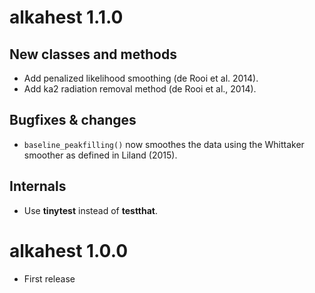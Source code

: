 # alkahest 1.1.0
## New classes and methods
* Add penalized likelihood smoothing (de Rooi et al. 2014).
* Add ka2 radiation removal method (de Rooi et al., 2014).

## Bugfixes & changes
* `baseline_peakfilling()` now smoothes the data using the Whittaker smoother as defined in Liland (2015).

## Internals
* Use **tinytest** instead of **testthat**.

# alkahest 1.0.0

* First release
